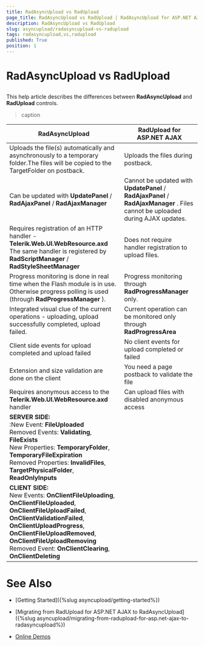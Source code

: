 ```yaml
---
title: RadAsyncUpload vs RadUpload
page_title: RadAsyncUpload vs RadUpload | RadAsyncUpload for ASP.NET AJAX Documentation
description: RadAsyncUpload vs RadUpload
slug: asyncupload/radasyncupload-vs-radupload
tags: radasyncupload,vs,radupload
published: True
position: 1
---
```


# RadAsyncUpload vs RadUpload

## 

This help article describes the differences between **RadAsyncUpload** and **RadUpload** controls.

>caption  

| RadAsyncUpload | RadUpload for ASP.NET AJAX |
| ------ | ------ |
|Uploads the file(s) automatically and asynchronously to a temporary folder.The files will be copied to the TargetFolder on postback.|Uploads the files during postback.|
|Can be updated with **UpdatePanel** / **RadAjaxPanel** / **RadAjaxManager** |Cannot be updated with **UpdatePanel** / **RadAjaxPanel** / **RadAjaxManager** . Files cannot be uploaded during AJAX updates.|
|Requires registration of an HTTP handler - **Telerik.Web.UI.WebResource.axd** The same handler is registered by **RadScriptManager** / **RadStyleSheetManager** |Does not require handler registration to upload files.|
|Progress monitoring is done in real time when the Flash module is in use. Otherwise progress polling is used (through **RadProgressManager** ).|Progress monitoring through **RadProgressManager** only.|
|Integrated visual clue of the current operations - uploading, upload successfully completed, upload failed.|Current operation can be monitored only through **RadProgressArea** |
|Client side events for upload completed and upload failed|No client events for upload completed or failed|
|Extension and size validation are done on the client|You need a page postback to validate the file|
|Requires anonymous access to the **Telerik.Web.UI.WebResource.axd** handler|Can upload files with disabled anonymous access|
| **SERVER SIDE:** <br> :New Event: **FileUploaded** <br> Removed Events: **Validating**, **FileExists** <br> New Properties: **TemporaryFolder**, **TemporaryFileExpiration** <br> Removed Properties: **InvalidFiles**, **TargetPhysicalFolder**, **ReadOnlyInputs** ||
| **CLIENT SIDE:** <br> New Events: **OnClientFileUploading**, **OnClientFileUploaded**, **OnClientFileUploadFailed**, **OnClientValidationFailed**, **OnClientUploadProgress**, **OnClientFileUploadRemoved**, **OnClientFileUploadRemoving** <br> Removed Event: **OnClientClearing**, **OnClientDeleting** ||

# See Also

 * [Getting Started]({%slug asyncupload/getting-started%})

 * [Migrating from RadUpload for ASP.NET AJAX to RadAsyncUpload]({%slug asyncupload/migrating-from-radupload-for-asp.net-ajax-to-radasyncupload%})

 * [Online Demos](http://demos.telerik.com/aspnet-ajax/asyncupload/examples/overview/defaultcs.aspx)
